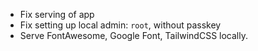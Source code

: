 - Fix serving of app
- Fix setting up local admin: `root`, without passkey
- Serve FontAwesome, Google Font, TailwindCSS locally.
